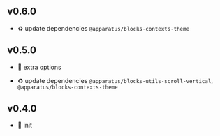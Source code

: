 ## v0.6.0

* ♻️ update dependencies `@apparatus/blocks-contexts-theme`

## v0.5.0

* 🌱 extra options

* ♻️ update dependencies `@apparatus/blocks-utils-scroll-vertical`, `@apparatus/blocks-contexts-theme`

## v0.4.0

* 🐣 init

